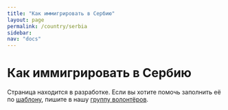 ```yaml
---
title: "Как иммигрировать в Сербию"
layout: page
permalink: /country/serbia
sidebar:
nav: "docs"
---
```


# Как иммигрировать в Сербию

Страница находится в разработке. Если вы хотите помочь заполнить её по [шаблону](/template), пишите в нашу [группу волонтёров](https://t.me/+FHi3FnJaoWJkMDAx).
